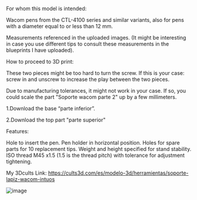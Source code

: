 For whom this model is intended:

Wacom pens from the CTL-4100 series and similar variants, also for pens with a diameter equal to or less than 12 mm.

Measurements referenced in the uploaded images. (It might be interesting in case you use different tips to consult these measurements in the blueprints I have uploaded).

How to proceed to 3D print:

These two pieces might be too hard to turn the screw.
If this is your case: screw in and unscrew to increase the play between the two pieces.

Due to manufacturing tolerances, it might not work in your case. If so, you could scale the part "Soporte wacom parte 2" up by a few millimeters.

1.Download the base “parte inferior”.

2.Download the top part "parte superior"

Features:

Hole to insert the pen.
Pen holder in horizontal position.
Holes for spare parts for 10 replacement tips.
Weight and height specified for stand stability.
ISO thread M45 x1.5 (1.5 is the thread pitch) with tolerance for adjustment tightening.

My 3Dcults Link: https://cults3d.com/es/modelo-3d/herramientas/soporte-lapiz-wacom-intuos

![image](https://github.com/user-attachments/assets/fb92781f-21d7-47fd-af87-b1666db8a01c)
